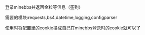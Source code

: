 登录minebbs并返回金粒等信息（签到）

需要的模块:requests,bs4,datetime,logging,configparser

使用时将配置里的cookie换成自己在minebbs登录时的cookie就可以了